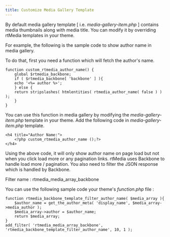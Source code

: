 ```yaml
---
title: Customize Media Gallery Template
---
```



By default media gallery template [ i.e. *media-gallery-item.php* ] contains media thumbnails along with media title. You can modify it by overriding rtMedia templates in your theme.

For example, the following is the sample code to show author name in media gallery. 

To do that, first you need a function which will fetch the author's name.

	
	function custom_rtmedia_author_name() {
	    global $rtmedia_backbone;
	    if ( $rtmedia_backbone[ 'backbone' ] ){
		echo '<%= author %>';
	    } else {
		return stripslashes( htmlentities( rtmedia_author_name( false ) ) );
	    }
	}
	

You can use this function in media gallery by modifying the *media-gallery-item.php* template in your theme. Add the following code in *media-gallery-item.php* template.


	<h4 title="Author Name:">
		<?php custom_rtmedia_author_name ();?>
	</h4>


Using the above code, it will only show author name on page load but not when you click load more or any pagination links. rtMedia uses Backbone to handle load more / pagination. You also need to filter the JSON response which is handled by Backbone.

Filter name : rtmedia_media_array_backbone

You can use the following sample code your theme's *function.php* file :


	function rtmedia_backbone_template_filter_author_name( $media_array ){
	    $author_name = get_the_author_meta( 'display_name', $media_array->media_author );
	    $media_array->author = $author_name;
	    return $media_array;
	}
	add_filter( 'rtmedia_media_array_backbone', 'rtmedia_backbone_template_filter_author_name', 10, 1 );


